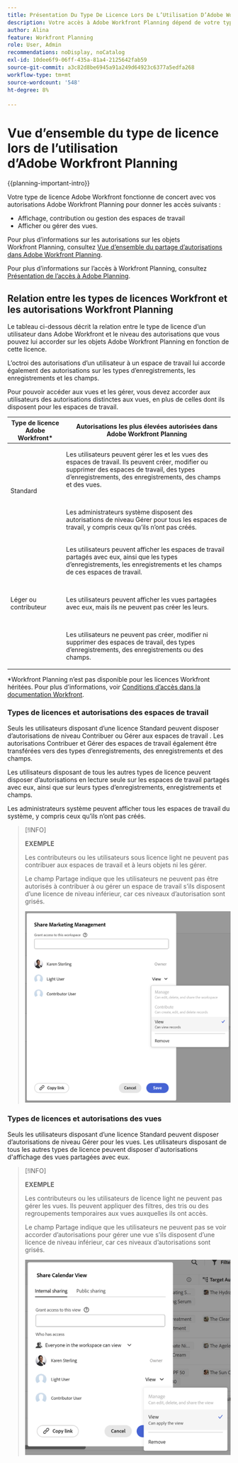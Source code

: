 ```yaml
---
title: Présentation Du Type De Licence Lors De L’Utilisation D’Adobe Workfront Planning
description: Votre accès à Adobe Workfront Planning dépend de votre type de licence et de vos autorisations d'objets. Tous les utilisateurs de l’organisation n’ont pas le même accès et les mêmes autorisations pour utiliser Adobe Workfront Planning. Cet article décrit les niveaux d’accès que les utilisateurs peuvent avoir à Adobe Workfront Planning.
author: Alina
feature: Workfront Planning
role: User, Admin
recommendations: noDisplay, noCatalog
exl-id: 10dee6f9-06ff-435a-81a4-2125642fab59
source-git-commit: a3c82d8be6945a91a249d64923c6377a5edfa268
workflow-type: tm+mt
source-wordcount: '548'
ht-degree: 8%

---
```



# Vue d’ensemble du type de licence lors de l’utilisation d’Adobe Workfront Planning

<!--<span class="preview">The highlighted information on this page refers to functionality not yet generally available. It is available only in the Preview environment for all customers. After the monthly releases to Production, the same features are also available in the Production environment for customers who enabled fast releases. </span>   

<span class="preview">For information about fast releases, see [Enable or disable fast releases for your organization](/help/quicksilver/administration-and-setup/set-up-workfront/configure-system-defaults/enable-fast-release-process.md). </span>-->

{{planning-important-intro}}

Votre type de licence Adobe Workfront fonctionne de concert avec vos autorisations Adobe Workfront Planning pour donner les accès suivants :

* Affichage, contribution ou gestion des espaces de travail <!--<span class="preview">or record types</span>-->
* Afficher ou gérer des vues.

Pour plus d’informations sur les autorisations sur les objets Workfront Planning, consultez [Vue d’ensemble du partage d’autorisations dans Adobe Workfront Planning](/help/quicksilver/planning/access/sharing-permissions-overview.md).

Pour plus d’informations sur l’accès à Workfront Planning, consultez [Présentation de l’accès à Adobe Planning](/help/quicksilver/planning/access/access-overview.md).

## Relation entre les types de licences Workfront et les autorisations Workfront Planning

Le tableau ci-dessous décrit la relation entre le type de licence d’un utilisateur dans Adobe Workfront et le niveau des autorisations que vous pouvez lui accorder sur les objets Adobe Workfront Planning en fonction de cette licence.

L’octroi des autorisations d’un utilisateur à un espace de travail lui accorde également des autorisations sur les types d’enregistrements, les enregistrements et les champs.

Pour pouvoir accéder aux vues et les gérer, vous devez accorder aux utilisateurs des autorisations distinctes aux vues, en plus de celles dont ils disposent pour les espaces de travail.

<!--

<div class="preview">

Consider the following when working with record type permissions: 

* Users automatically inherit record type permissions from workspaces. 
* When a user has Manage permissions to a workspace, they cannot have a lesser access to record type. 
* Users cannot have greater permissions to a record type than they have for the workspace the record type belongs to.

</div>
-->

| Type de licence Adobe Workfront* | Autorisations les plus élevées autorisées dans Adobe Workfront Planning |
|------------------------------------------------|-------------------------------------------------------------------------------------------------------------------------------------------------------------------------------|
| Standard | <p>Les utilisateurs peuvent gérer les <!--<span class="preview">, record types, </span> --> et les vues des espaces de travail. Ils peuvent créer, modifier ou supprimer des espaces de travail, des types d’enregistrements, des enregistrements, des champs et des vues.</p> <br> <p>Les administrateurs système disposent des autorisations de niveau Gérer pour tous les espaces de travail, y compris ceux qu’ils n’ont pas créés.</p> |
| Léger ou contributeur | <p>Les utilisateurs peuvent afficher les espaces de travail partagés avec eux, ainsi que les types d’enregistrements, les enregistrements et les champs de ces espaces de travail.</p> <br> <p>Les utilisateurs peuvent afficher les vues partagées avec eux, mais ils ne peuvent pas créer les leurs. </p><br> <p>Les utilisateurs ne peuvent pas créer, modifier ni supprimer des espaces de travail, des types d’enregistrements, des enregistrements ou des champs.</p> |

*Workfront Planning n’est pas disponible pour les licences Workfront héritées.
Pour plus d’informations, voir [Conditions d’accès dans la documentation Workfront](/help/quicksilver/administration-and-setup/add-users/access-levels-and-object-permissions/access-level-requirements-in-documentation.md).


### Types de licences et autorisations des espaces de travail

<!--should we add "record types" in the title above and to this section?-->

Seuls les utilisateurs disposant d’une licence Standard peuvent disposer d’autorisations de niveau Contribuer ou Gérer aux espaces de travail <!--<span class="preview">and record types</span>-->. Les autorisations Contribuer et Gérer des espaces de travail <!--<span class="preview">and record types</span>--> également être transférées vers des types d’enregistrements, des enregistrements et des champs.

<!--take "record types" out from the end of the sentence above when we release record type-level access-->

Les utilisateurs disposant de tous les autres types de licence peuvent disposer d’autorisations en lecture seule sur les espaces de travail <!--<span class="preview"> and record types </span> --> partagés avec eux, ainsi que sur leurs types d’enregistrements, enregistrements et champs.

<!--take "record types" out from the end of the sentence above when we release record type-level access-->

Les administrateurs système peuvent afficher tous les espaces de travail du système, y compris ceux qu’ils n’ont pas créés.

<!--does the shot below need to be replaced for record types??-->

>[!INFO]
>
>**EXEMPLE**
>
>Les contributeurs ou les utilisateurs sous licence light ne peuvent pas contribuer aux espaces de travail et à leurs objets ni les gérer.
>
>Le champ Partage indique que les utilisateurs ne peuvent pas être autorisés à contribuer à ou gérer un espace de travail s’ils disposent d’une licence de niveau inférieur, car ces niveaux d’autorisation sont grisés.
>
>![Autorisations grisées pour l’utilisateur contributeur sur l’espace de travail](assets/permissions-grayed-out-for-contributor-user-on-workspace.png)


### Types de licences et autorisations des vues

Seuls les utilisateurs disposant d’une licence Standard peuvent disposer d’autorisations de niveau Gérer pour les vues. Les utilisateurs disposant de tous les autres types de licence peuvent disposer d&#39;autorisations d&#39;affichage des vues partagées avec eux.

>[!INFO]
>
>**EXEMPLE**
>
>Les contributeurs ou les utilisateurs de licence light ne peuvent pas gérer les vues. Ils peuvent appliquer des filtres, des tris ou des regroupements temporaires aux vues auxquelles ils ont accès.
>
>Le champ Partage indique que les utilisateurs ne peuvent pas se voir accorder d’autorisations pour gérer une vue s’ils disposent d’une licence de niveau inférieur, car ces niveaux d’autorisations sont grisés.
>
>![Autorisations grisées pour un utilisateur léger sur le partage d’affichage](assets/permissions-grayed-out-for-light-user.png)
